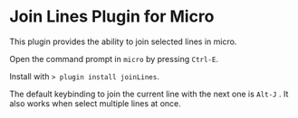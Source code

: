 # Join Lines Plugin for Micro

This plugin provides the ability to join selected lines in micro.

Open the command prompt in `micro` by pressing `Ctrl-E`.

Install with `> plugin install joinLines`.

The default keybinding to join the current line with the next one is `Alt-J` . It also works when select multiple lines at once.
